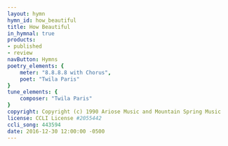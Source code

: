 ```yaml
---
layout: hymn
hymn_id: how_beautiful
title: How Beautiful
in_hymnal: true
products:
- published
- review
navButton: Hymns
poetry_elements: {
    meter: "8.8.8.8 with Chorus",
    poet: "Twila Paris"
}
tune_elements: {
    composer: "Twila Paris"
}
copyright: Copyright (c) 1990 Ariose Music and Mountain Spring Music
license: CCLI License #2055442
ccli_song: 443594
date: 2016-12-30 12:00:00 -0500
---
```

